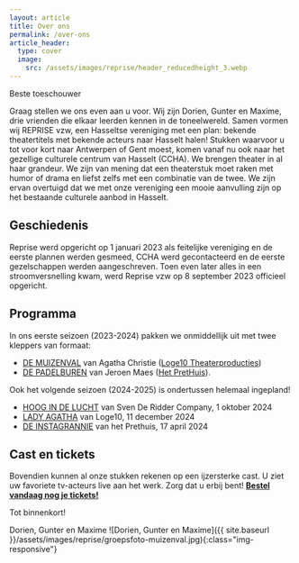 ```yaml
---
layout: article
title: Over ons
permalink: /over-ons
article_header:
  type: cover
  image:
    src: /assets/images/reprise/header_reducedheight_3.webp
---
```


Beste toeschouwer

Graag stellen we ons even aan u voor. Wij zijn Dorien, Gunter en Maxime, drie vrienden die elkaar leerden kennen in de toneelwereld.
Samen vormen wij REPRISE vzw, een Hasseltse vereniging met een plan: bekende theatertitels met bekende acteurs naar Hasselt halen!
Stukken waarvoor u tot voor kort naar Antwerpen of Gent moest, komen vanaf nu ook naar het gezellige culturele centrum van Hasselt (CCHA).
We brengen theater in al haar grandeur. We zijn van mening dat een theaterstuk moet raken met humor of drama en liefst zelfs met een combinatie van de twee.
We zijn ervan overtuigd dat we met onze vereniging een mooie aanvulling zijn op het bestaande culturele aanbod in Hasselt.

## Geschiedenis
Reprise werd opgericht op 1 januari 2023 als feitelijke vereniging en de eerste plannen werden gesmeed, CCHA werd gecontacteerd en de eerste gezelschappen werden aangeschreven.
Toen even later alles in een stroomversnelling kwam, werd Reprise vzw op 8 september 2023 officieel opgericht.

## Programma

In ons eerste seizoen (2023-2024) pakken we onmiddellijk uit met twee kleppers van formaat:
- [DE MUIZENVAL](/voorstellingen/de-muizenval) van Agatha Christie ([Loge10 Theaterproducties](https://www.loge10.be/))
- [DE PADELBUREN](/voorstellingen/de-padelburen) van Jeroen Maes ([Het PretHuis](https://www.prethuis.be/)).

Ook het volgende seizoen (2024-2025) is ondertussen helemaal ingepland!
- [HOOG IN DE LUCHT](/voorstellingen/hoog-in-de-lucht) van Sven De Ridder Company, 1 oktober 2024
- [LADY AGATHA](/voorstellingen/lady-agatha) van Loge10, 11 december 2024
- [DE INSTAGRANNIE](/voorstellingen/de-instagrannie) van het Prethuis, 17 april 2024

## Cast en tickets

Bovendien kunnen al onze stukken rekenen op een ijzersterke cast. U ziet uw favoriete tv-acteurs live aan het werk.
Zorg dat u erbij bent! **[Bestel vandaag nog je tickets!](/tickets)**

Tot binnenkort!

Dorien, Gunter en Maxime
![Dorien, Gunter en Maxime]({{ site.baseurl }}/assets/images/reprise/groepsfoto-muizenval.jpg){:class="img-responsive"}
